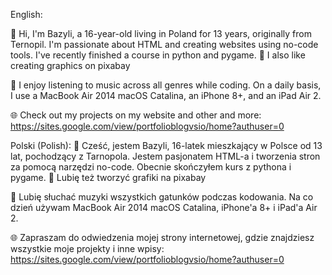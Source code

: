 English:

👋 Hi, I'm Bazyli, a 16-year-old living in Poland for 13 years, originally from Ternopil. I'm passionate about HTML and creating websites using no-code tools. I've recently finished a course in python and pygame. 🐍
I also like creating graphics on pixabay

🚀 I enjoy listening to music across all genres while coding. On a daily basis, I use a MacBook Air 2014 macOS Catalina, an iPhone 8+, and an iPad Air 2.

🌐 Check out my projects on my website and other  and more: https://sites.google.com/view/portfolioblogvsio/home?authuser=0


Polski (Polish):
👋 Cześć, jestem Bazyli, 16-latek mieszkający w Polsce od 13 lat, pochodzący z Tarnopola. Jestem pasjonatem HTML-a i tworzenia stron za pomocą narzędzi no-code. Obecnie skończyłem kurs z pythona i pygame. 🐍
Lubię też tworzyć grafiki na pixabay

🚀 Lubię słuchać muzyki wszystkich gatunków podczas kodowania. Na co dzień używam MacBook Air 2014 macOS Catalina, iPhone'a 8+ i iPad'a Air 2.

🌐 Zapraszam do odwiedzenia mojej strony internetowej, gdzie znajdziesz wszystkie moje projekty i inne wpisy: https://sites.google.com/view/portfolioblogvsio/home?authuser=0
